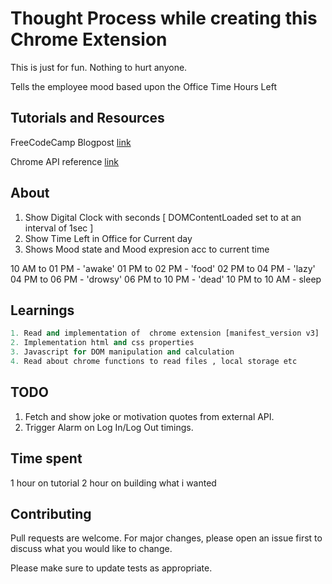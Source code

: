 # Thought Process while creating this Chrome Extension

This is just for fun. Nothing to hurt anyone.

Tells the employee mood based upon the Office Time Hours Left

## Tutorials and Resources

FreeCodeCamp Blogpost [link](https://www.freecodecamp.org/news/building-chrome-extension/)

Chrome API reference [link](https://developer.chrome.com/docs/extensions/reference/)

## About

1. Show Digital Clock with seconds [ DOMContentLoaded set to at an interval of 1sec ]
2. Show Time Left in Office for Current day
3. Shows Mood state and Mood expresion acc to current time

10 AM to 01 PM - 'awake'
01 PM to 02 PM - 'food'
02 PM to 04 PM - 'lazy'
04 PM to 06 PM - 'drowsy'
06 PM to 10 PM - 'dead'
10 PM to 10 AM - sleep

## Learnings

```python
1. Read and implementation of  chrome extension [manifest_version v3]
2. Implementation html and css properties
3. Javascript for DOM manipulation and calculation
4. Read about chrome functions to read files , local storage etc

```

## TODO

1. Fetch and show joke or motivation quotes from external API.
2. Trigger Alarm on Log In/Log Out timings.

## Time spent

1 hour on tutorial
2 hour on building what i wanted

## Contributing

Pull requests are welcome. For major changes, please open an issue first
to discuss what you would like to change.

Please make sure to update tests as appropriate.
